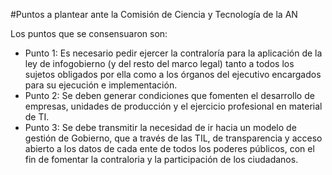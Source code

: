 #Puntos a plantear ante la Comisión de Ciencia y Tecnología de la AN

Los puntos que se consensuaron son:

* Punto 1: Es necesario pedir ejercer la contraloría para la aplicación de la ley de infogobierno (y del resto del marco legal) tanto a todos los sujetos obligados por ella como a los órganos del ejecutivo encargados para su ejecución e implementación.
* Punto 2: Se deben generar condiciones que fomenten el desarrollo de empresas, unidades de producción y el ejercicio profesional en material de TI.
* Punto 3: Se debe transmitir la necesidad de ir hacia un modelo de gestión de Gobierno, que a través de las TIL, de transparencia y acceso abierto a los datos de cada ente de todos los poderes públicos, con el fin de fomentar la contraloria y la participación de los ciudadanos.
